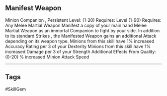 ## Manifest Weapon
Minion
Companion , Persistent
Level: (1-20)
Requires: Level (1-90)
Requires: Any Melee Martial Weapon
Manifest a copy of your main hand Melee Martial Weapon as an immortal Companion to fight by your side. In addition to its standard Strikes , the Manifested Weapon gains an additional Attack depending on its weapon type.
Minions from this skill have 1% increased Accuracy Rating per 3 of your Dexterity
Minions from this skill have 1% increased Damage per 3 of your Strength
Additional Effects From Quality:
(0-20) % increased Minion Attack Speed

---
## Tags
#SkillGem
